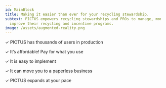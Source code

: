 ```yaml
---
id: MainBlock
title: Making it easier than ever for your recycling stewardship.
subtext: PICTUS empowers recycling stewardships and PROs to manage, monitor, and
  improve their recycling and incentive programs.
image: /assets/augmented-reality.png
---
```

✓ PICTUS has thousands of users in production

✓ It’s affordable! Pay for what you use

✓ It is easy to implement

✓ It can move you to a paperless business

✓ PICTUS expands at your pace